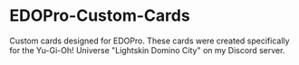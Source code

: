# EDOPro-Custom-Cards

Custom cards designed for EDOPro. These cards were created specifically for the Yu-Gi-Oh! Universe "Lightskin Domino City" on my Discord server. 
